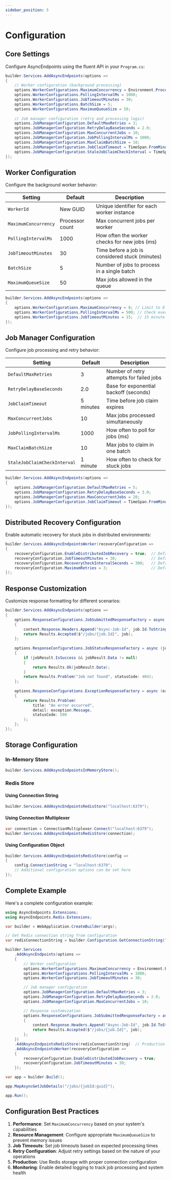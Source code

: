 ```yaml
---
sidebar_position: 5
---
```


# Configuration

## Core Settings

Configure AsyncEndpoints using the fluent API in your `Program.cs`:

```csharp
builder.Services.AddAsyncEndpoints(options =>
{
    // Worker configuration (background processing)
    options.WorkerConfigurations.MaximumConcurrency = Environment.ProcessorCount;
    options.WorkerConfigurations.PollingIntervalMs = 1000;
    options.WorkerConfigurations.JobTimeoutMinutes = 30;
    options.WorkerConfigurations.BatchSize = 5;
    options.WorkerConfigurations.MaximumQueueSize = 50;
    
    // Job manager configuration (retry and processing logic)
    options.JobManagerConfiguration.DefaultMaxRetries = 3;
    options.JobManagerConfiguration.RetryDelayBaseSeconds = 2.0;
    options.JobManagerConfiguration.MaxConcurrentJobs = 10;
    options.JobManagerConfiguration.JobPollingIntervalMs = 1000;
    options.JobManagerConfiguration.MaxClaimBatchSize = 10;
    options.JobManagerConfiguration.JobClaimTimeout = TimeSpan.FromMinutes(5);
    options.JobManagerConfiguration.StaleJobClaimCheckInterval = TimeSpan.FromMinutes(1);
});
```

## Worker Configuration

Configure the background worker behavior:

| Setting | Default | Description |
|---------|---------|-------------|
| `WorkerId` | New GUID | Unique identifier for each worker instance |
| `MaximumConcurrency` | Processor count | Max concurrent jobs per worker |
| `PollingIntervalMs` | 1000 | How often the worker checks for new jobs (ms) |
| `JobTimeoutMinutes` | 30 | Time before a job is considered stuck (minutes) |
| `BatchSize` | 5 | Number of jobs to process in a single batch |
| `MaximumQueueSize` | 50 | Max jobs allowed in the queue |

```csharp
builder.Services.AddAsyncEndpoints(options =>
{
    options.WorkerConfigurations.MaximumConcurrency = 8; // Limit to 8 concurrent jobs
    options.WorkerConfigurations.PollingIntervalMs = 500; // Check every 500ms
    options.WorkerConfigurations.JobTimeoutMinutes = 15;  // 15 minute timeout
});
```

## Job Manager Configuration

Configure job processing and retry behavior:

| Setting | Default | Description |
|---------|---------|-------------|
| `DefaultMaxRetries` | 3 | Number of retry attempts for failed jobs |
| `RetryDelayBaseSeconds` | 2.0 | Base for exponential backoff (seconds) |
| `JobClaimTimeout` | 5 minutes | Time before job claim expires |
| `MaxConcurrentJobs` | 10 | Max jobs processed simultaneously |
| `JobPollingIntervalMs` | 1000 | How often to poll for jobs (ms) |
| `MaxClaimBatchSize` | 10 | Max jobs to claim in one batch |
| `StaleJobClaimCheckInterval` | 1 minute | How often to check for stuck jobs |

```csharp
builder.Services.AddAsyncEndpoints(options =>
{
    options.JobManagerConfiguration.DefaultMaxRetries = 5;              // 5 retry attempts
    options.JobManagerConfiguration.RetryDelayBaseSeconds = 3.0;        // 3s base delay
    options.JobManagerConfiguration.MaxConcurrentJobs = 20;             // 20 concurrent jobs
    options.JobManagerConfiguration.JobClaimTimeout = TimeSpan.FromMinutes(10); // 10 min claim timeout
});
```

## Distributed Recovery Configuration

Enable automatic recovery for stuck jobs in distributed environments:

```csharp
builder.Services.AddAsyncEndpointsWorker(recoveryConfiguration =>
{
    recoveryConfiguration.EnableDistributedJobRecovery = true;  // Default: true
    recoveryConfiguration.JobTimeoutMinutes = 30;               // Default: 30 minutes
    recoveryConfiguration.RecoveryCheckIntervalSeconds = 300;   // Default: 5 minutes
    recoveryConfiguration.MaximumRetries = 3;                   // Default: 3 retries
});
```

## Response Customization

Customize response formatting for different scenarios:

```csharp
builder.Services.AddAsyncEndpoints(options =>
{
    options.ResponseConfigurations.JobSubmittedResponseFactory = async (job, context) =>
    {
        context.Response.Headers.Append("Async-Job-Id", job.Id.ToString());
        return Results.Accepted($"/jobs/{job.Id}", job);
    };
    
    options.ResponseConfigurations.JobStatusResponseFactory = async (jobResult, context) =>
    {
        if (jobResult.IsSuccess && jobResult.Data != null)
        {
            return Results.Ok(jobResult.Data);
        }
        return Results.Problem("Job not found", statusCode: 404);
    };
    
    options.ResponseConfigurations.ExceptionResponseFactory = async (exception, context) =>
    {
        return Results.Problem(
            title: "An error occurred",
            detail: exception.Message,
            statusCode: 500
        );
    };
});
```

## Storage Configuration

### In-Memory Store

```csharp
builder.Services.AddAsyncEndpointsInMemoryStore();
```

### Redis Store

#### Using Connection String
```csharp
builder.Services.AddAsyncEndpointsRedisStore("localhost:6379");
```

#### Using Connection Multiplexer
```csharp
var connection = ConnectionMultiplexer.Connect("localhost:6379");
builder.Services.AddAsyncEndpointsRedisStore(connection);
```

#### Using Configuration Object
```csharp
builder.Services.AddAsyncEndpointsRedisStore(config =>
{
    config.ConnectionString = "localhost:6379";
    // Additional configuration options can be set here
});
```

## Complete Example

Here's a complete configuration example:

```csharp
using AsyncEndpoints.Extensions;
using AsyncEndpoints.Redis.Extensions;

var builder = WebApplication.CreateBuilder(args);

// Get Redis connection string from configuration
var redisConnectionString = builder.Configuration.GetConnectionString("Redis") ?? "localhost:6379";

builder.Services
    .AddAsyncEndpoints(options =>
    {
        // Worker configuration
        options.WorkerConfigurations.MaximumConcurrency = Environment.ProcessorCount;
        options.WorkerConfigurations.PollingIntervalMs = 1000;
        options.WorkerConfigurations.JobTimeoutMinutes = 30;

        // Job manager configuration
        options.JobManagerConfiguration.DefaultMaxRetries = 3;
        options.JobManagerConfiguration.RetryDelayBaseSeconds = 2.0;
        options.JobManagerConfiguration.MaxConcurrentJobs = 10;

        // Response customization
        options.ResponseConfigurations.JobSubmittedResponseFactory = async (job, context) =>
        {
            context.Response.Headers.Append("Async-Job-Id", job.Id.ToString());
            return Results.Accepted($"/jobs/{job.Id}", job);
        };
    })
    .AddAsyncEndpointsRedisStore(redisConnectionString)  // Production storage
    .AddAsyncEndpointsWorker(recoveryConfiguration =>
    {
        recoveryConfiguration.EnableDistributedJobRecovery = true;
        recoveryConfiguration.JobTimeoutMinutes = 30;
    });

var app = builder.Build();

app.MapAsyncGetJobDetails("/jobs/{jobId:guid}");

app.Run();
```

## Configuration Best Practices

1. **Performance**: Set `MaximumConcurrency` based on your system's capabilities
2. **Resource Management**: Configure appropriate `MaximumQueueSize` to prevent memory issues
3. **Job Timeouts**: Set job timeouts based on expected processing times
4. **Retry Configuration**: Adjust retry settings based on the nature of your operations
5. **Production**: Use Redis storage with proper connection configuration
6. **Monitoring**: Enable detailed logging to track job processing and system health